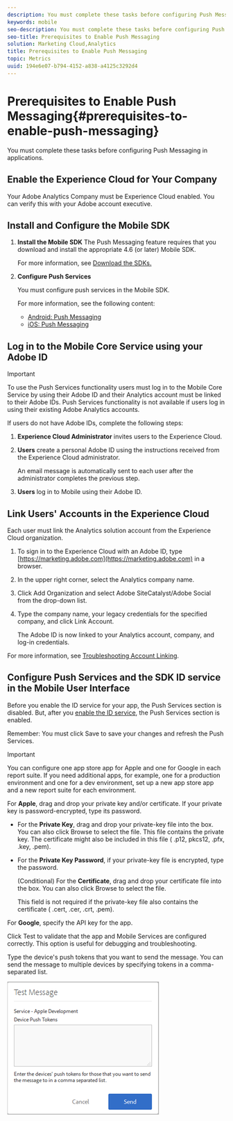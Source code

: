 ```yaml
---
description: You must complete these tasks before configuring Push Messaging in applications.
keywords: mobile
seo-description: You must complete these tasks before configuring Push Messaging in applications.
seo-title: Prerequisites to Enable Push Messaging
solution: Marketing Cloud,Analytics
title: Prerequisites to Enable Push Messaging
topic: Metrics
uuid: 194e6e07-b794-4152-a838-a4125c3292d4
---
```


# Prerequisites to Enable Push Messaging{#prerequisites-to-enable-push-messaging}

You must complete these tasks before configuring Push Messaging in applications.

## Enable the Experience Cloud for Your Company

Your Adobe Analytics Company must be Experience Cloud enabled. You can verify this with your Adobe account executive.

## Install and Configure the Mobile SDK

1.  **Install the Mobile SDK**
    The Push Messaging feature requires that you download and install the appropriate 4.6 (or later) Mobile SDK.

    For more information, see [Download the SDKs.](../../../c-manage-app-settings/c-mob-confg-app/t-config-analytics/download-sdk.md)

1.  **Configure Push Services**
    
    You must configure push services in the Mobile SDK.
    
    For more information, see the following content:
    
    *   [Android: Push Messaging](/help/android/messaging-main/push-messaging/push-messaging.md)
    *   [iOS: Push Messaging](/help/ios/messaging-main/push-messaging/push-messaging.md)

## Log in to the Mobile Core Service using your Adobe ID

>[!IMPORTANT]
>
>To use the Push Services functionality users must log in to the Mobile Core Service by using their Adobe ID and their Analytics account must be linked to their Adobe IDs. Push Services functionality is not available if users log in using their existing Adobe Analytics accounts.

If users do not have Adobe IDs, complete the following steps:

1.  **Experience Cloud Administrator** invites users to the Experience Cloud.
    
1.  **Users** create a personal Adobe ID using the instructions received from the Experience Cloud administrator.
    
    An email message is automatically sent to each user after the administrator completes the previous step.
    
1.  **Users** log in to Mobile using their Adobe ID.

## Link Users' Accounts in the Experience Cloud

Each user must link the Analytics solution account from the Experience Cloud organization.

1.  To sign in to the Experience Cloud with an Adobe ID, type [https://marketing.adobe.com](https://marketing.adobe.com) in a browser.
    
2.  In the upper right corner, select the Analytics company name.
    
3.  Click Add Organization and select Adobe SiteCatalyst/Adobe Social from the drop-down list.
    
4.  Type the company name, your legacy credentials for the specified company, and click Link Account.
    
    The Adobe ID is now linked to your Analytics account, company, and log-in credentials.

For more information, see [Troubleshooting Account Linking](https://marketing.adobe.com/resources/help/en_US/mcloud/organizations.html).

## Configure Push Services and the SDK ID service in the Mobile User Interface

Before you enable the ID service for your app, the Push Services section is disabled. But, after you [enable the ID service](../../../c-manage-app-settings/c-mob-confg-app/t-config-visitor.md#task_568C5F05E4E044E9BCCCF91ABBA736F7), the Push Services section is enabled.

Remember: You must click Save to save your changes and refresh the Push Services.

>[!IMPORTANT]
>
>You can configure one app store app for Apple and one for Google in each report suite. If you need additional apps, for example, one for a production environment and one for a dev environment, set up a new app store app and a new report suite for each environment.

For **Apple**, drag and drop your private key and/or certificate. If your private key is password-encrypted, type its password.
    
*   For the **Private Key**, drag and drop your private-key file into the box. You can also click Browse to select the file. This file contains the private key. The certificate might also be included in this file ( .p12, pkcs12, .pfx, .key, .pem).
*   For the **Private Key Password**, if your private-key file is encrypted, type the password.
        
    (Conditional) For the **Certificate**, drag and drop your certificate file into the box. You can also click Browse to select the file.
        
    This field is not required if the private-key file also contains the certificate ( .cert, .cer, .crt, .pem).

For **Google**, specify the API key for the app.

Click Test to validate that the app and Mobile Services are configured correctly. This option is useful for debugging and troubleshooting.

Type the device's push tokens that you want to send the message. You can send the message to multiple devices by specifying tokens in a comma-separated list.

![](assets/push_test_list.png)
